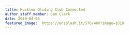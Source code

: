 ```yaml
---
title: Hucklow Gliding Club Connected
author_staff_member: Sam Clark
date: 2019-04-05
featured_image:  https://unsplash.it/570/400?image=1018
---
```

